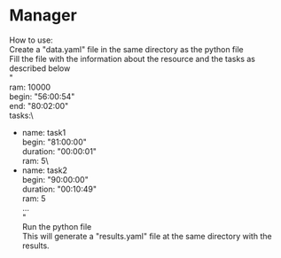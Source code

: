 # Manager
How to use:\
Create a "data.yaml" file in the same directory as the python file\
Fill the file with the information about the resource and the tasks as described below\
"\
ram: 10000\
begin: "56:00:54"\
end: "80:02:00"\
tasks:\
  - name: task1\
    begin: "81:00:00"\
    duration: "00:00:01"\
    ram: 5\
  - name: task2\
    begin: "90:00:00"\
    duration: "00:10:49"\
    ram: 5\
  ...\
"\
Run the python file\
This will generate a "results.yaml" file at the same directory with the results.